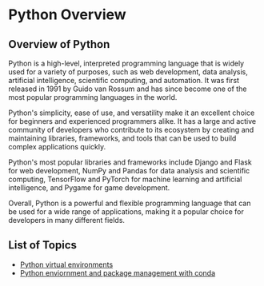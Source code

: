 # Python Overview

## Overview of Python

Python is a high-level, interpreted programming language that is widely used for a variety of purposes, such as web development, data analysis, artificial intelligence, scientific computing, and automation. It was first released in 1991 by Guido van Rossum and has since become one of the most popular programming languages in the world.

Python's simplicity, ease of use, and versatility make it an excellent choice for beginners and experienced programmers alike. It has a large and active community of developers who contribute to its ecosystem by creating and maintaining libraries, frameworks, and tools that can be used to build complex applications quickly.

Python's most popular libraries and frameworks include Django and Flask for web development, NumPy and Pandas for data analysis and scientific computing, TensorFlow and PyTorch for machine learning and artificial intelligence, and Pygame for game development.

Overall, Python is a powerful and flexible programming language that can be used for a wide range of applications, making it a popular choice for developers in many different fields.

## List of Topics

* [Python virtual environments](venv.md)
* [Python enviornment and package management with conda](conda.md)
